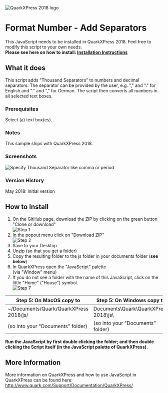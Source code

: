![QuarkXPress 2018 logo](http://www.quarkforums.com/resources/git/githeader.jpg)
# Format Number - Add Separators
This JavaScript needs to be installed in QuarkXPress 2018. Feel free to modify this script to your own needs.  
**Please see here on how to install: [**Installation Instructions**](#howinstall)**  
## What it does
This script adds "Thousand Separators" to numbers and decimal separators. The separator can be provided by the user, e.g. "," and "." for English and "." and "," for German. The script then converts all numbers in all selected text boxes.  

### Prerequisites  
Select (a) text box(es).

### Notes
This sample ships with QuarkXPress 2018.  

### Screenshots  

![Specify Thousand Separator like comma or period](http://www.quarkforums.com/resources/git/md_images/addseparators1.png)  
### Version History  
May 2018: Initial version  
## <a name="howinstall"></a>How to install
1. On the GitHub page, download the ZIP by clicking on the green button "Clone or download"  
![Step 1](http://www.quarkforums.com/resources/git/install_images/step1.png)
2. In the popout menu click on "Download ZIP"  
![Step 2](http://www.quarkforums.com/resources/git/install_images/step2.png)
3. Save to your Desktop
4. Unzip (so that you get a folder)
5. Copy the resulting folder to the js folder in your documents folder (**see below**)
6. In QuarkXPress open the "JavaScript" palette  
(via "Window" menu)
7. If you do not see a folder with the name of this JavaScript, click on the little "Home" ("House") symbol.  
![Step 7](http://www.quarkforums.com/resources/git/install_images/step7.png)

Step 5: On MacOS copy to|Step 5: On Windows copy to
---|---
~/Documents/Quark/QuarkXPress 2018/js/|Documents\Quark\QuarkXPress 2018\js\
(so into your "Documents" folder)|(so into your "Documents" folder)

**Run the JavaScript by first double clicking the folder; and then double clicking the Script itself (in the JavaScript palette of QuarkXPress).**

## More Information
More information on QuarkXPress and how to use JavaScript in QuarkXPress can be found here:  
<http://www.quark.com/Support/Documentation/QuarkXPress/>
